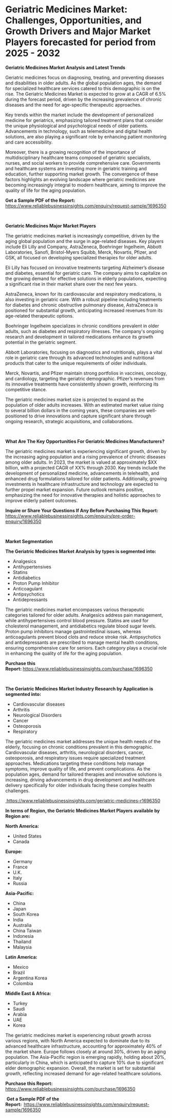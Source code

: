 <p><h1>Geriatric Medicines Market: Challenges, Opportunities, and Growth Drivers and Major Market Players forecasted for period from 2025 - 2032</h1></p><p><strong>Geriatric Medicines Market Analysis and Latest Trends</strong></p>
<p><p>Geriatric medicines focus on diagnosing, treating, and preventing diseases and disabilities in older adults. As the global population ages, the demand for specialized healthcare services catered to this demographic is on the rise. The Geriatric Medicines Market is expected to grow at a CAGR of 6.5% during the forecast period, driven by the increasing prevalence of chronic diseases and the need for age-specific therapeutic approaches.</p><p>Key trends within the market include the development of personalized medicine for geriatrics, emphasizing tailored treatment plans that consider the unique physiological and psychological needs of older patients. Advancements in technology, such as telemedicine and digital health solutions, are also playing a significant role by enhancing patient monitoring and care accessibility.</p><p>Moreover, there is a growing recognition of the importance of multidisciplinary healthcare teams composed of geriatric specialists, nurses, and social workers to provide comprehensive care. Governments and healthcare systems are investing more in geriatric training and education, further supporting market growth. The convergence of these factors highlights an evolving landscape where geriatric medicines are becoming increasingly integral to modern healthcare, aiming to improve the quality of life for the aging population.</p></p>
<p><strong>Get a Sample PDF of the Report:&nbsp;</strong> <a href="https://www.reliablebusinessinsights.com/enquiry/request-sample/1696350?utm_campaign=2274&utm_medium=2&utm_source=Github&utm_content=ia&utm_term=12042025&utm_id=geriatric-medicines">https://www.reliablebusinessinsights.com/enquiry/request-sample/1696350</a></p>
<p>&nbsp;</p>
<p><strong>Geriatric Medicines Major Market Players</strong></p>
<p><p>The geriatric medicines market is increasingly competitive, driven by the aging global population and the surge in age-related diseases. Key players include Eli Lilly and Company, AstraZeneca, Boehringer Ingelheim, Abbott Laboratories, Sanofi, Bristol-Myers Squibb, Merck, Novartis, Pfizer, and GSK, all focused on developing specialized therapies for older adults.</p><p>Eli Lilly has focused on innovative treatments targeting Alzheimer’s disease and diabetes, essential for geriatric care. The company aims to capitalize on the growing demand for effective solutions in elderly populations, expecting a significant rise in their market share over the next few years.</p><p>AstraZeneca, known for its cardiovascular and respiratory medications, is also investing in geriatric care. With a robust pipeline including treatments for diabetes and chronic obstructive pulmonary disease, AstraZeneca is positioned for substantial growth, anticipating increased revenues from its age-related therapeutic options.</p><p>Boehringer Ingelheim specializes in chronic conditions prevalent in older adults, such as diabetes and respiratory illnesses. The company's ongoing research and development in tailored medications enhance its growth potential in the geriatric segment.</p><p>Abbott Laboratories, focusing on diagnostics and nutritionals, plays a vital role in geriatric care through its advanced technologies and nutritional products that cater to the unique requirements of older individuals.</p><p>Merck, Novartis, and Pfizer maintain strong portfolios in vaccines, oncology, and cardiology, targeting the geriatric demographic. Pfizer’s revenues from its innovative treatments have consistently shown growth, reinforcing its competitive stance.</p><p>The geriatric medicines market size is projected to expand as the population of older adults increases. With an estimated market value rising to several billion dollars in the coming years, these companies are well-positioned to drive innovations and capture significant share through ongoing research, strategic acquisitions, and collaborations.</p></p>
<p>&nbsp;</p>
<p><strong>What Are The Key Opportunities For Geriatric Medicines Manufacturers?</strong></p>
<p><p>The geriatric medicines market is experiencing significant growth, driven by the increasing aging population and a rising prevalence of chronic diseases among older adults. In 2023, the market is valued at approximately $XX billion, with a projected CAGR of XX% through 2030. Key trends include the development of personalized medicine, advancements in telehealth, and enhanced drug formulations tailored for older patients. Additionally, growing investments in healthcare infrastructure and technology are expected to further propel market expansion. Future outlook remains positive, emphasizing the need for innovative therapies and holistic approaches to improve elderly patient outcomes.</p></p>
<p><strong>Inquire or Share Your Questions If Any Before Purchasing This Report:</strong> <a href="https://www.reliablebusinessinsights.com/enquiry/pre-order-enquiry/1696350?utm_campaign=2274&utm_medium=2&utm_source=Github&utm_content=ia&utm_term=12042025&utm_id=geriatric-medicines">https://www.reliablebusinessinsights.com/enquiry/pre-order-enquiry/1696350</a></p>
<p>&nbsp;</p>
<p><strong>Market Segmentation</strong></p>
<p><strong>The Geriatric Medicines Market Analysis by types is segmented into:</strong></p>
<p><ul><li>Analgesics</li><li>Antihypertensives</li><li>Statins</li><li>Antidiabetics</li><li>Proton Pump Inhibitor</li><li>Anticoagulant</li><li>Antipsychotics</li><li>Antidepressants</li></ul></p>
<p><p>The geriatric medicines market encompasses various therapeutic categories tailored for older adults. Analgesics address pain management, while antihypertensives control blood pressure. Statins are used for cholesterol management, and antidiabetics regulate blood sugar levels. Proton pump inhibitors manage gastrointestinal issues, whereas anticoagulants prevent blood clots and reduce stroke risk. Antipsychotics and antidepressants are prescribed to manage mental health conditions, ensuring comprehensive care for seniors. Each category plays a crucial role in enhancing the quality of life for the aging population.</p></p>
<p><strong>Purchase this Report:&nbsp;</strong><a href="https://www.reliablebusinessinsights.com/purchase/1696350?utm_campaign=2274&utm_medium=2&utm_source=Github&utm_content=ia&utm_term=12042025&utm_id=geriatric-medicines">https://www.reliablebusinessinsights.com/purchase/1696350</a></p>
<p>&nbsp;</p>
<p><strong>The Geriatric Medicines Market Industry Research by Application is segmented into:</strong></p>
<p><ul><li>Cardiovascular diseases</li><li>Arthritis</li><li>Neurological Disorders</li><li>Cancer</li><li>Osteoporosis</li><li>Respiratory</li></ul></p>
<p><p>The geriatric medicines market addresses the unique health needs of the elderly, focusing on chronic conditions prevalent in this demographic. Cardiovascular diseases, arthritis, neurological disorders, cancer, osteoporosis, and respiratory issues require specialized treatment approaches. Medications targeting these conditions help manage symptoms, improve quality of life, and prevent complications. As the population ages, demand for tailored therapies and innovative solutions is increasing, driving advancements in drug development and healthcare delivery specifically for older individuals facing these complex health challenges.</p></p>
<p><a href="https://www.reliablebusinessinsights.com/geriatric-medicines-r1696350?utm_campaign=2274&utm_medium=2&utm_source=Github&utm_content=ia&utm_term=12042025&utm_id=geriatric-medicines">&nbsp;https://www.reliablebusinessinsights.com/geriatric-medicines-r1696350</a></p>
<p><strong>In terms of Region, the Geriatric Medicines Market Players available by Region are:</strong></p>
<p>
    <p> <strong> North America: </strong>
        <ul>
            <li>United States</li>
            <li>Canada</li>
        </ul>
        </p> 
    <p> <strong> Europe: </strong>
        <ul>
            <li>Germany</li>
            <li>France</li>
            <li>U.K.</li>
            <li>Italy</li>
            <li>Russia</li>
        </ul>
        </p> 
    <p> <strong> Asia-Pacific: </strong>
        <ul>
            <li>China</li>
            <li>Japan</li>
            <li>South Korea</li>
            <li>India</li>
            <li>Australia</li>
            <li>China Taiwan</li>
            <li>Indonesia</li>
            <li>Thailand</li>
            <li>Malaysia</li>
        </ul>
        </p> 
    <p> <strong> Latin America: </strong>
        <ul>
            <li>Mexico</li>
            <li>Brazil</li>
            <li>Argentina Korea</li>
            <li>Colombia</li>
        </ul>
        </p> 
    <p> <strong> Middle East & Africa: </strong>
        <ul>
            <li>Turkey</li>
            <li>Saudi</li>
            <li>Arabia</li>
            <li>UAE</li>
            <li>Korea</li>
        </ul>
    </p>
    </p>
<p><p>The geriatric medicines market is experiencing robust growth across various regions, with North America expected to dominate due to its advanced healthcare infrastructure, accounting for approximately 40% of the market share. Europe follows closely at around 30%, driven by an aging population. The Asia-Pacific region is emerging rapidly, holding about 20%, particularly in China, which is anticipated to capture 10% due to significant elder demographic expansion. Overall, the market is set for substantial growth, reflecting increased demand for age-related healthcare solutions.</p></p>
<p><strong>Purchase this Report: </strong><a href="https://www.reliablebusinessinsights.com/purchase/1696350?utm_campaign=2274&utm_medium=2&utm_source=Github&utm_content=ia&utm_term=12042025&utm_id=geriatric-medicines">https://www.reliablebusinessinsights.com/purchase/1696350</a></p>
<p>&nbsp;<strong>Get a Sample PDF of the Report:&nbsp;&nbsp;</strong><a href="https://www.reliablebusinessinsights.com/enquiry/request-sample/1696350?utm_campaign=2274&utm_medium=2&utm_source=Github&utm_content=ia&utm_term=12042025&utm_id=geriatric-medicines">https://www.reliablebusinessinsights.com/enquiry/request-sample/1696350</a></p>
<p><strong></strong></p>
<p><p></p><p></p><p></p></p>